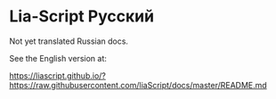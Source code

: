 <!--

author:   Andre Dietrich
email:    andre.dietrich@ovgu.de
version:  1.0.0
language: en_US
narrator: Deutsch Female

comment:  Russian dummy version.


translation: Deutsch   translations/German.md
translation: English   README.md
translation: Français  translations/French.md
translation: Русский   translations/Russian.md

base: ../

-->

# Lia-Script **Русский**


Not yet translated Russian docs.

See the English version at:

https://liascript.github.io/?https://raw.githubusercontent.com/liaScript/docs/master/README.md
